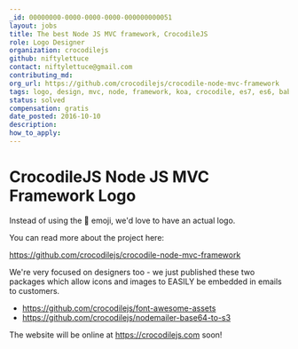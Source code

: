 ```yaml
---
_id: 00000000-0000-0000-0000-000000000051
layout: jobs
title: The best Node JS MVC framework, CrocodileJS
role: Logo Designer
organization: crocodilejs
github: niftylettuce
contact: niftylettuce@gmail.com
contributing_md:
org_url: https://github.com/crocodilejs/crocodile-node-mvc-framework
tags: logo, design, mvc, node, framework, koa, crocodile, es7, es6, babel, nunjucks, mongodb, redis
status: solved
compensation: gratis
date_posted: 2016-10-10
description:
how_to_apply:
---
```


# CrocodileJS Node JS MVC Framework Logo

Instead of using the 🐊 emoji, we'd love to have an actual logo.

You can read more about the project here:

<https://github.com/crocodilejs/crocodile-node-mvc-framework>

We're very focused on designers too - we just published these two packages which allow icons and images to EASILY be embedded in emails to customers.

* <https://github.com/crocodilejs/font-awesome-assets>
* <https://github.com/crocodilejs/nodemailer-base64-to-s3>

The website will be online at <https://crocodilejs.com> soon!
